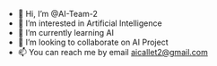 - 👋 Hi, I’m @AI-Team-2
- 👀 I’m interested in Artificial Intelligence
- 🌱 I’m currently learning AI 
- 💞️ I’m looking to collaborate on AI Project
- 📫 You can reach me by email aicallet2@gmail.com

<!---
AI-Team-2/AI-Team-2 is a ✨ special ✨ repository because its `README.md` (this file) appears on your GitHub profile.
You can click the Preview link to take a look at your changes.
--->
